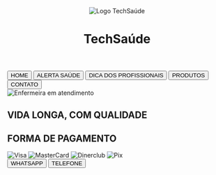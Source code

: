 <!DOCTYPE html>
<html lang="pt-BR">
<head>
    <meta charset="UTF-8">
    <meta name="viewport" content="width=device-width, initial-scale=1.0">
    <title>TechSaúde</title>
    <link rel="stylesheet" href="styles.css">
</head>
<body>
    <header>
        <div class="banner">
            <img src="https://assets.onecompiler.app/42s77e8pp/42syh9akn/TEC%20SAUDE.jpg" alt="Logo TechSaúde">
            <h1>TechSaúde</h1>
        </div>
    </header>
    <nav>
        <button>HOME</button>
        <button>ALERTA SAÚDE</button>
        <button>DICA DOS PROFISSIONAIS</button>
        <button>PRODUTOS</button>
        <button>CONTATO</button>
    </nav>
    <main>
        <section class="content">
            <div class="column-left">
                <img src="https://assets.onecompiler.app/42s77e8pp/42syh9akn/enfermeiro.jpg" alt="Enfermeira em atendimento">
            </div>
            <div class="column-right">
                <div class="banner-text">
                    <h2>VIDA LONGA, COM QUALIDADE</h2>
                </div>
            </div>
        </section>
        <section class="payment">
            <h2>FORMA DE PAGAMENTO</h2>
            <div class="logos">
                <img src="https://assets.onecompiler.app/42s77e8pp/42syh9akn/medium_visa.png" alt="Visa">
                <img src="https://assets.onecompiler.app/42s77e8pp/42syh9akn/Como-fazer-cartao-de-credito-Mastercard.jpg" alt="MasterCard">
                <img src="https://assets.onecompiler.app/42s77e8pp/42syh9akn/cart%C3%A3o-diners.jpg"  alt="Dinerclub">
                <img src="https://assets.onecompiler.app/42s77e8pp/42syh9akn/pix%20correto.jpg" alt="Pix">
            </div>
        </section>
    </main>
    <footer>
        <button>WHATSAPP</button>
        <button>TELEFONE</button>
    </footer>
</body>
</html>
